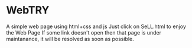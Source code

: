 # WebTRY
A simple web page using html+css and js
Just click on SeLL.html to enjoy the Web Page
If some link doesn't open then that page is under maintanance, it will be resolved as soon as possible.
